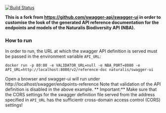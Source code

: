 [![Build Status](https://travis-ci.org/naturalis/swagger-ui.svg?branch=master)](https://travis-ci.org/naturalis/swagger-ui)

**This is a fork from https://github.com/swagger-api/swagger-ui in order to customise the look of the generated 
API reference documentation for the endpoints and models of the Naturalis Biodiversity API (NBA).**

### How to run
In order to run, the URL at which the swagger API definition is served must be passed in the
environment variable `API_URL`:

`docker run -p 80:80 -e VALIDATOR_URL=null -e NBA_PORT=8080 -e API_URL=http://localhost:8080/v2/reference-doc naturalis/swagger-ui`

Open a browser and swagger-ui will run under http://localhost/swagger/endpoints-reference
Note that validation of the API definition is disabled in the above example.
** Important:** Make sure that the CORS settings for the swagger definition file served from the address specified in `API_URL` 
has the sufficientr cross-domain access control (CORS) settings!

